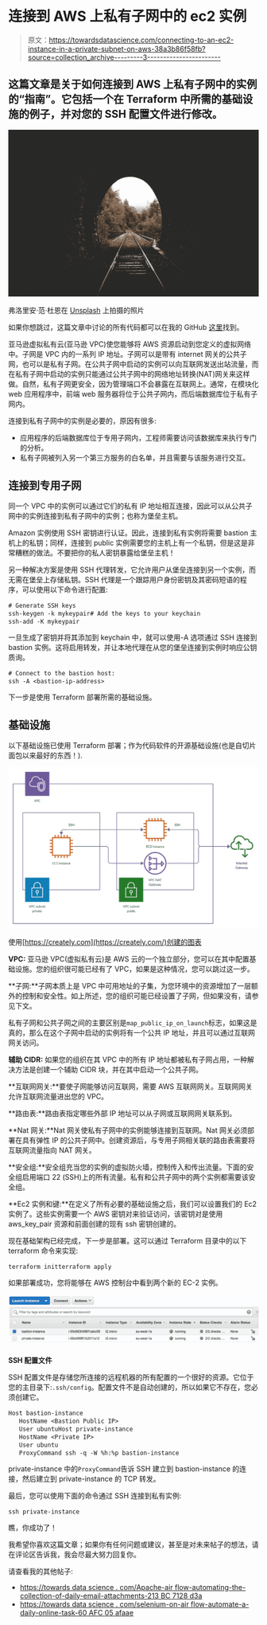 # 连接到 AWS 上私有子网中的 ec2 实例

> 原文：<https://towardsdatascience.com/connecting-to-an-ec2-instance-in-a-private-subnet-on-aws-38a3b86f58fb?source=collection_archive---------3----------------------->

## 这篇文章是关于如何连接到 AWS 上私有子网中的实例的“指南”。它包括一个在 Terraform 中所需的基础设施的例子，并对您的 SSH 配置文件进行修改。

![](img/511f7ed41fd7d61a267fd4b866620639.png)

弗洛里安·范·杜恩在 [Unsplash](https://unsplash.com/s/photos/tunnel?utm_source=unsplash&utm_medium=referral&utm_content=creditCopyText) 上拍摄的照片

如果你想跳过，这篇文章中讨论的所有代码都可以在我的 GitHub [这里](https://github.com/HDaniels1991/AWS-Bastion-Host)找到。

亚马逊虚拟私有云(亚马逊 VPC)使您能够将 AWS 资源启动到您定义的虚拟网络中。子网是 VPC 内的一系列 IP 地址。子网可以是带有 internet 网关的公共子网，也可以是私有子网。在公共子网中启动的实例可以向互联网发送出站流量，而在私有子网中启动的实例只能通过公共子网中的网络地址转换(NAT)网关来这样做。自然，私有子网更安全，因为管理端口不会暴露在互联网上。通常，在模块化 web 应用程序中，前端 web 服务器将位于公共子网内，而后端数据库位于私有子网内。

连接到私有子网中的实例是必要的，原因有很多:

*   应用程序的后端数据库位于专用子网内，工程师需要访问该数据库来执行专门的分析。
*   私有子网被列入另一个第三方服务的白名单，并且需要与该服务进行交互。

## 连接到专用子网

同一个 VPC 中的实例可以通过它们的私有 IP 地址相互连接，因此可以从公共子网中的实例连接到私有子网中的实例；也称为堡垒主机。

Amazon 实例使用 SSH 密钥进行认证。因此，连接到私有实例将需要 bastion 主机上的私钥；同样，连接到 public 实例需要您的主机上有一个私钥，但是这是非常糟糕的做法。不要把你的私人密钥暴露给堡垒主机！

另一种解决方案是使用 SSH 代理转发，它允许用户从堡垒连接到另一个实例，而无需在堡垒上存储私钥。SSH 代理是一个跟踪用户身份密钥及其密码短语的程序，可以使用以下命令进行配置:

```
# Generate SSH keys
ssh-keygen -k mykeypair# Add the keys to your keychain
ssh-add -K mykeypair
```

一旦生成了密钥并将其添加到 keychain 中，就可以使用-A 选项通过 SSH 连接到 bastion 实例。这将启用转发，并让本地代理在从您的堡垒连接到实例时响应公钥质询。

```
# Connect to the bastion host:
ssh -A <bastion-ip-address>
```

下一步是使用 Terraform 部署所需的基础设施。

## 基础设施

以下基础设施已使用 Terraform 部署；作为代码软件的开源基础设施(也是自切片面包以来最好的东西！).

![](img/59d7778937564dc4cf05cb82eac0b916.png)

使用[https://creately.com](https://creately.com/)创建的图表

**VPC:** 亚马逊 VPC(虚拟私有云)是 AWS 云的一个独立部分，您可以在其中配置基础设施。您的组织很可能已经有了 VPC，如果是这种情况，您可以跳过这一步。

**子网:**子网本质上是 VPC 中可用地址的子集，为您环境中的资源增加了一层额外的控制和安全性。如上所述，您的组织可能已经设置了子网，但如果没有，请参见下文。

私有子网和公共子网之间的主要区别是`map_public_ip_on_launch`标志，如果这是真的，那么在这个子网中启动的实例将有一个公共 IP 地址，并且可以通过互联网网关访问。

**辅助 CIDR:** 如果您的组织在其 VPC 中的所有 IP 地址都被私有子网占用，一种解决方法是创建一个辅助 CIDR 块，并在其中启动一个公共子网。

**互联网网关:**要使子网能够访问互联网，需要 AWS 互联网网关。互联网网关允许互联网流量进出您的 VPC。

**路由表:**路由表指定哪些外部 IP 地址可以从子网或互联网网关联系到。

**Nat 网关:**Nat 网关使私有子网中的实例能够连接到互联网。Nat 网关必须部署在具有弹性 IP 的公共子网中。创建资源后，与专用子网相关联的路由表需要将互联网流量指向 NAT 网关。

**安全组:**安全组充当您的实例的虚拟防火墙，控制传入和传出流量。下面的安全组启用端口 22 (SSH)上的所有流量。私有和公共子网中的两个实例都需要该安全组。

**Ec2 实例和键:**在定义了所有必要的基础设施之后，我们可以设置我们的 Ec2 实例了。这些实例需要一个 AWS 密钥对来验证访问，该密钥对是使用 aws_key_pair 资源和前面创建的现有 ssh 密钥创建的。

现在基础架构已经完成，下一步是部署。这可以通过 Terraform 目录中的以下 terraform 命令来实现:

```
terraform initterraform apply
```

如果部署成功，您将能够在 AWS 控制台中看到两个新的 EC-2 实例。

![](img/ef851984980c702976625a6e58993091.png)

**SSH 配置文件**

SSH 配置文件是存储您所连接的远程机器的所有配置的一个很好的资源。它位于您的主目录下:`.ssh/config`。配置文件不是自动创建的，所以如果它不存在，您必须创建它。

```
Host bastion-instance
   HostName <Bastion Public IP>
   User ubuntuHost private-instance
   HostName <Private IP>
   User ubuntu
   ProxyCommand ssh -q -W %h:%p bastion-instance
```

private-instance 中的`ProxyCommand`告诉 SSH 建立到 bastion-instance 的连接，然后建立到 private-instance 的 TCP 转发。

最后，您可以使用下面的命令通过 SSH 连接到私有实例:

```
ssh private-instance
```

瞧，你成功了！

我希望你喜欢这篇文章；如果你有任何问题或建议，甚至是对未来帖子的想法，请在评论区告诉我，我会尽最大努力回复你。

请查看我的其他帖子:

*   [https://towards data science . com/Apache-air flow-automating-the-collection-of-daily-email-attachments-213 BC 7128 d3a](/apache-airflow-automating-the-collection-of-daily-email-attachments-213bc7128d3a)
*   [https://towards data science . com/selenium-on-air flow-automate-a-daily-online-task-60 AFC 05 afaae](/selenium-on-airflow-automate-a-daily-online-task-60afc05afaae)